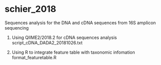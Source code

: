 # schier_2018
Sequences analysis for the DNA and cDNA sequences from 16S amplicon sequencing 

1. Using QIIME2/2018.2 for cDNA sequences analysis
	 script_cDNA_DADA2_20181026.txt
	 
2. Using R to integrate feature table with taxonomic infomation
	 format_featuretable.R
